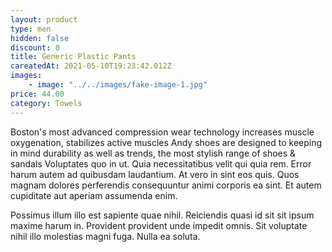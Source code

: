 ```yaml
---
layout: product
type: men
hidden: false
discount: 0
title: Generic Plastic Pants
careatedAt: 2021-05-10T19:23:42.012Z
images:
    - image: "../../images/fake-image-1.jpg"
price: 44.00
category: Towels
---
```

Boston's most advanced compression wear technology increases muscle oxygenation, stabilizes active muscles
Andy shoes are designed to keeping in mind durability as well as trends, the most stylish range of shoes & sandals
Voluptates quo in ut. Quia necessitatibus velit qui quia rem. Error harum autem ad quibusdam laudantium. At vero in sint eos quis. Quos magnam dolores perferendis consequuntur animi corporis ea sint. Et autem cupiditate aut aperiam assumenda enim.
 Possimus illum illo est sapiente quae nihil. Reiciendis quasi id sit sit ipsum maxime harum in. Provident provident unde impedit omnis. Sit voluptate nihil illo molestias magni fuga. Nulla ea soluta.
